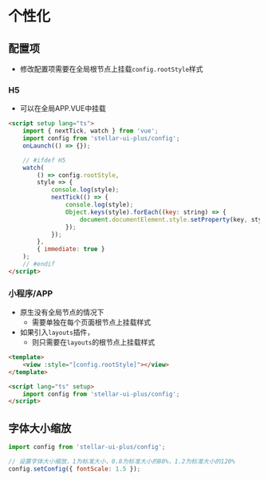 # 个性化

## 配置项

-   修改配置项需要在全局根节点上挂载`config.rootStyle`样式

### H5

-   可以在全局APP.VUE中挂载

```html
<script setup lang="ts">
    import { nextTick, watch } from 'vue';
    import config from 'stellar-ui-plus/config';
    onLaunch(() => {});

    // #ifdef H5
    watch(
        () => config.rootStyle,
        style => {
            console.log(style);
            nextTick(() => {
                console.log(style);
                Object.keys(style).forEach((key: string) => {
                    document.documentElement.style.setProperty(key, style[key]);
                });
            });
        },
        { immediate: true }
    );
    // #endif
</script>
```

### 小程序/APP

-   原生没有全局节点的情况下
    -   需要单独在每个页面根节点上挂载样式
-   如果引入`layouts`插件，
    -   则只需要在`layouts`的根节点上挂载样式

```html
<template>
    <view :style="[config.rootStyle]"></view>
</template>

<script lang="ts" setup>
    import config from 'stellar-ui-plus/config';
</script>
```

## 字体大小缩放

```javascript
import config from 'stellar-ui-plus/config';

// 设置字体大小缩放，1为标准大小，0.8为标准大小的80%，1.2为标准大小的120%
config.setConfig({ fontScale: 1.5 });
```
